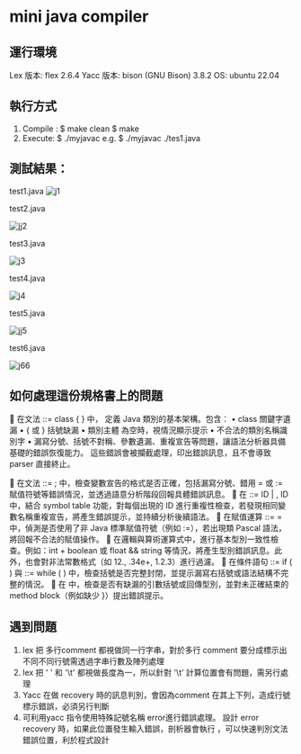 # mini java compiler

## 運行環境
Lex 版本: flex 2.6.4
Yacc 版本: bison (GNU Bison) 3.8.2
OS: ubuntu 22.04
## 執行方式
1.	Compile : 
$ make clean
$ make
2.	Execute:
$ ./myjavac <inputfile>
e.g. $ ./myjavac ./tes1.java


## 測試結果：
test1.java
![j1](https://hackmd.io/_uploads/BysqvGAUxe.png)

test2.java
 

![jj2](https://hackmd.io/_uploads/BJs2wG08le.png)


test3.java

![j3](https://hackmd.io/_uploads/SyM3vfR8lg.png)

test4.java
	 
![j4](https://hackmd.io/_uploads/Hy_pvfRLge.png)



test5.java

![jj5](https://hackmd.io/_uploads/H1yavzRLge.png)

test6.java
	 
![j66](https://hackmd.io/_uploads/HJN6wzCUge.png)


## 如何處理這份規格書上的問題
	在文法 <Program> ::= class <ClassName> { <MemberList> } 中，
定義 Java 類別的基本架構。包含：
•	class 關鍵字遺漏
•	{ 或 } 括號缺漏
•	類別主體 <MemberList> 為空時，視情況顯示提示
•	不合法的類別名稱識別字
•	漏寫分號、括號不對稱、參數遺漏、重複宣告等問題，讓語法分析器具備基礎的錯誤恢復能力。
這些錯誤會被攔截處理，印出錯誤訊息，且不會導致 parser 直接終止。


	在文法 <Declaration> ::= <Type> <IDList> ; 中，檢查變數宣告的格式是否正確，包括漏寫分號、錯用 = 或 := 賦值符號等錯誤情況，並透過語意分析階段回報具體錯誤訊息。
	在 <IDList> ::= ID | <IDList> , ID 中，結合 symbol table 功能，對每個出現的 ID 進行重複性檢查，若發現相同變數名稱重複宣告，將產生錯誤提示，並持續分析後續語法。
	在賦值運算 <Assignment> ::= <LHS> = <Expression> 中，偵測是否使用了非 Java 標準賦值符號（例如 :=），若出現類 Pascal 語法，將回報不合法的賦值操作。
	在邏輯與算術運算式中，進行基本型別一致性檢查。例如：int + boolean 或 float && string 等情況，將產生型別錯誤訊息。此外，也會對非法常數格式（如 12., .34e+, 1.2.3）進行過濾。
	在條件語句 <IfStmt> ::= if ( <Expr> ) <Stmt> 與 <WhileStmt> ::= while ( <Expr> ) <Stmt> 中，檢查括號是否完整封閉，並提示漏寫右括號或語法結構不完整的情況。
	在 <MethodDecl> 中，檢查是否有缺漏的引數括號或回傳型別，並對未正確結束的 method block（例如缺少 }）提出錯誤提示。










## 遇到問題
1.	lex 把 多行comment 都視做同一行字串，對於多行 comment 要分成標示出不同不同行號需透過字串行數及陣列處理
2.	lex 把 ' ' 和 '\t' 都視做長度為一，所以針對 '\t' 計算位置會有問題，需另行處理
3.	Yacc 在做 recovery 時的訊息判別，會因為comment 在其上下列，造成行號標示錯誤，必須另行判斷
4.	可利用yacc 指令使用特殊記號名稱 error進行錯誤處理。 設計 error recovery 時，如果此位置發生輸入錯誤，剖析器會執行 ，可以快速判別文法錯誤位置，利於程式設計
















